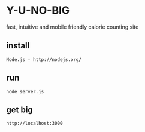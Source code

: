 Y-U-NO-BIG
==========

fast, intuitive and mobile friendly calorie counting site

install
-------

    Node.js - http://nodejs.org/

run
---

    node server.js

get big
-----

    http://localhost:3000
